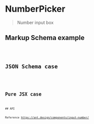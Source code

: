 # NumberPicker

> Number input box

## Markup Schema example

<code src="../demos/number-picker/Markup.tsx"/>

## JSON Schema case

<code src="../demos/number-picker/Schema.tsx"/>

## Pure JSX case

<code src="../demos/number-picker/PureJsx.tsx"/>
## API

Reference <https://ant.design/components/input-number/>

